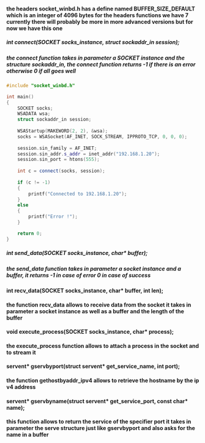 #### the headers socket_winbd.h has a define named BUFFER_SIZE_DEFAULT which is an integer of 4096 bytes for the headers functions we have 7 currently there will probably be more in more advanced versions but for now we have this one

##### int connect(SOCKET socks_instance, struct sockaddr_in session);
##### the connect function takes in parameter a SOCKET instance and the structure sockaddr_in, the connect function returns -1 if there is an error otherwise 0 if all goes well
```cpp
#include "socket_winbd.h"

int main()
{
	SOCKET socks;
	WSADATA wsa;
	struct sockaddr_in session;
	
	WSAStartup(MAKEWORD(2, 2), &wsa);
	socks = WSASocket(AF_INET, SOCK_STREAM, IPPROTO_TCP, 0, 0, 0);
	
	session.sin_family = AF_INET;
	session.sin_addr.s_addr = inet_addr("192.168.1.20");
	session.sin_port = htons(555);
	
	int c = connect(socks, session);
	
	if (c != -1)
	{
		printf("Connected to 192.168.1.20");
	}
	else
	{
		printf("Error !");
	}

	return 0;
}
```

##### int send_data(SOCKET socks_instance, char* buffer);
##### the send_data function takes in parameter a socket instance and a buffer, it returns -1 in case of error 0 in case of success

#### int recv_data(SOCKET socks_instance, char* buffer, int len);
#### the function recv_data allows to receive data from the socket it takes in parameter a socket instance as well as a buffer and the length of the buffer

#### void execute_process(SOCKET socks_instance, char* process);
#### the execute_process function allows to attach a process in the socket and to stream it

#### servent* gservbyport(struct servent* get_service_name, int port);
#### the function gethostbyaddr_ipv4 allows to retrieve the hostname by the ip v4 address


#### servent* gservbyname(struct servent* get_service_port, const char* name);
#### this function allows to return the service of the specifier port it takes in parameter the serve structure just like gservbyport and also asks for the name in a buffer